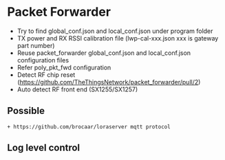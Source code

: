 # Packet Forwarder

+ Try to find global_conf.json and local_conf.json under program folder
+ TX power and RX RSSI calibration file (lwp-cal-xxx.json xxx is gateway part number)
+ Reuse packet_forwarder global_conf.json and local_conf.json configuration files
+ Refer poly_pkt_fwd configuration
+ Detect RF chip reset (https://github.com/TheThingsNetwork/packet_forwarder/pull/2)
+ Auto detect RF front end (SX1255/SX1257)

## Possible
	+ https://github.com/brocaar/loraserver mqtt protocol

## Log level control
